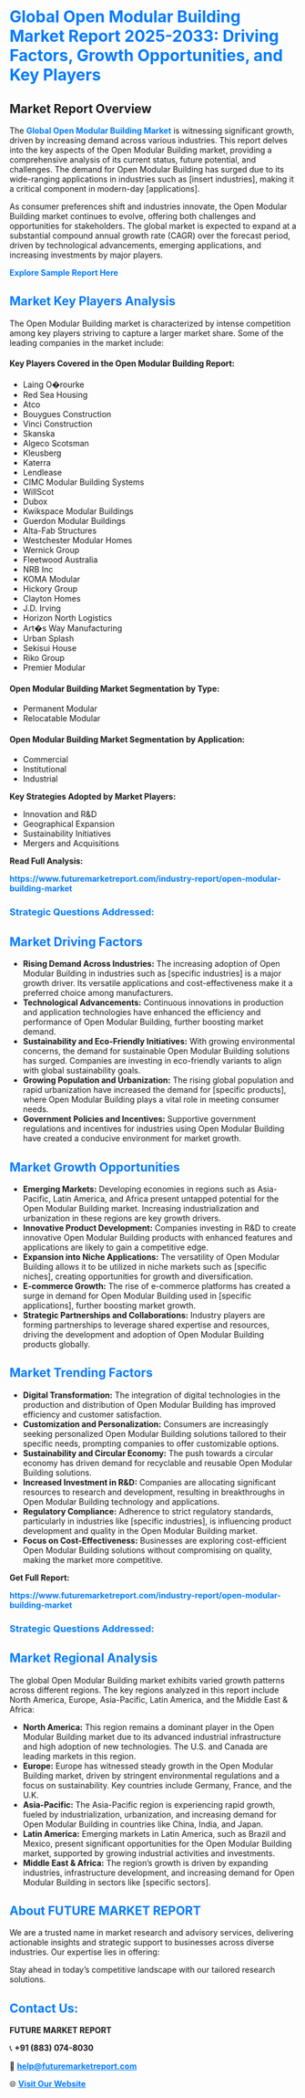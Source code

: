 <h1 style="color: #007BFF;">Global Open Modular Building Market Report 2025-2033: Driving Factors, Growth Opportunities, and Key Players</h1>

<section id="overview">
<h2>Market Report Overview</h2>
<p>The <a href="https://www.futuremarketreport.com/industry-report/open-modular-building-market" style="color: #007BFF; text-decoration: none;"><strong>Global Open Modular Building Market</strong></a> is witnessing significant growth, driven by increasing demand across various industries. This report delves into the key aspects of the Open Modular Building market, providing a comprehensive analysis of its current status, future potential, and challenges. The demand for Open Modular Building has surged due to its wide-ranging applications in industries such as [insert industries], making it a critical component in modern-day [applications].</p>
<p>As consumer preferences shift and industries innovate, the Open Modular Building market continues to evolve, offering both challenges and opportunities for stakeholders. The global market is expected to expand at a substantial compound annual growth rate (CAGR) over the forecast period, driven by technological advancements, emerging applications, and increasing investments by major players.</p>
</section>

<section id="overview">
<p><a href="https://www.futuremarketreport.com/request-sample/reportId=51981" style="color: #007BFF; text-decoration: none;"><strong>Explore Sample Report Here</strong></a></p>
</section>

<section id="key-players">
<h2 style="color: #007BFF;">Market Key Players Analysis</h2>
<p>The Open Modular Building market is characterized by intense competition among key players striving to capture a larger market share. Some of the leading companies in the market include:</p>
<h4>Key Players Covered in the Open Modular Building Report:</h4>
<ul><li>Laing O�rourke</li><li>Red Sea Housing</li><li>Atco</li><li>Bouygues Construction</li><li>Vinci Construction</li><li>Skanska</li><li>Algeco Scotsman</li><li>Kleusberg</li><li>Katerra</li><li>Lendlease</li><li>CIMC Modular Building Systems</li><li>WillScot</li><li>Dubox</li><li>Kwikspace Modular Buildings</li><li>Guerdon Modular Buildings</li><li>Alta-Fab Structures</li><li>Westchester Modular Homes</li><li>Wernick Group</li><li>Fleetwood Australia</li><li>NRB Inc</li><li>KOMA Modular</li><li>Hickory Group</li><li>Clayton Homes</li><li>J.D. Irving</li><li>Horizon North Logistics</li><li>Art�s Way Manufacturing</li><li>Urban Splash</li><li>Sekisui House</li><li>Riko Group</li><li>Premier Modular</li></ul>
<h4>Open Modular Building Market Segmentation by Type:</h4>
<ul><li>Permanent Modular</li><li>Relocatable Modular</li></ul>

<h4>Open Modular Building Market Segmentation by Application:</h4>
<ul><li>Commercial</li><li>Institutional</li><li>Industrial</li></ul>
<p><strong>Key Strategies Adopted by Market Players:</strong></p>
<ul>
<li>Innovation and R&D</li>
<li>Geographical Expansion</li>
<li>Sustainability Initiatives</li>
<li>Mergers and Acquisitions</li>
</ul>
</section>

<section>
<p><strong>Read Full Analysis: </strong></p><a href="https://www.futuremarketreport.com/industry-report/open-modular-building-market" style="color: #007BFF; text-decoration: none;"><strong>https://www.futuremarketreport.com/industry-report/open-modular-building-market</strong></a>
<h3 style="color: #007BFF;">Strategic Questions Addressed:</h3>
</section>

<section id="driving-factors">
<h2 style="color: #007BFF;">Market Driving Factors</h2>
<ul>
<li><strong>Rising Demand Across Industries:</strong> The increasing adoption of Open Modular Building in industries such as [specific industries] is a major growth driver. Its versatile applications and cost-effectiveness make it a preferred choice among manufacturers.</li>
<li><strong>Technological Advancements:</strong> Continuous innovations in production and application technologies have enhanced the efficiency and performance of Open Modular Building, further boosting market demand.</li>
<li><strong>Sustainability and Eco-Friendly Initiatives:</strong> With growing environmental concerns, the demand for sustainable Open Modular Building solutions has surged. Companies are investing in eco-friendly variants to align with global sustainability goals.</li>
<li><strong>Growing Population and Urbanization:</strong> The rising global population and rapid urbanization have increased the demand for [specific products], where Open Modular Building plays a vital role in meeting consumer needs.</li>
<li><strong>Government Policies and Incentives:</strong> Supportive government regulations and incentives for industries using Open Modular Building have created a conducive environment for market growth.</li>
</ul>
</section>

<section id="growth-opportunities">
<h2 style="color: #007BFF;">Market Growth Opportunities</h2>
<ul>
<li><strong>Emerging Markets:</strong> Developing economies in regions such as Asia-Pacific, Latin America, and Africa present untapped potential for the Open Modular Building market. Increasing industrialization and urbanization in these regions are key growth drivers.</li>
<li><strong>Innovative Product Development:</strong> Companies investing in R&D to create innovative Open Modular Building products with enhanced features and applications are likely to gain a competitive edge.</li>
<li><strong>Expansion into Niche Applications:</strong> The versatility of Open Modular Building allows it to be utilized in niche markets such as [specific niches], creating opportunities for growth and diversification.</li>
<li><strong>E-commerce Growth:</strong> The rise of e-commerce platforms has created a surge in demand for Open Modular Building used in [specific applications], further boosting market growth.</li>
<li><strong>Strategic Partnerships and Collaborations:</strong> Industry players are forming partnerships to leverage shared expertise and resources, driving the development and adoption of Open Modular Building products globally.</li>
</ul>
</section>

<section id="trending-factors">
<h2 style="color: #007BFF;">Market Trending Factors</h2>
<ul>
<li><strong>Digital Transformation:</strong> The integration of digital technologies in the production and distribution of Open Modular Building has improved efficiency and customer satisfaction.</li>
<li><strong>Customization and Personalization:</strong> Consumers are increasingly seeking personalized Open Modular Building solutions tailored to their specific needs, prompting companies to offer customizable options.</li>
<li><strong>Sustainability and Circular Economy:</strong> The push towards a circular economy has driven demand for recyclable and reusable Open Modular Building solutions.</li>
<li><strong>Increased Investment in R&D:</strong> Companies are allocating significant resources to research and development, resulting in breakthroughs in Open Modular Building technology and applications.</li>
<li><strong>Regulatory Compliance:</strong> Adherence to strict regulatory standards, particularly in industries like [specific industries], is influencing product development and quality in the Open Modular Building market.</li>
<li><strong>Focus on Cost-Effectiveness:</strong> Businesses are exploring cost-efficient Open Modular Building solutions without compromising on quality, making the market more competitive.</li>
</ul>
</section>

<section>
<p><strong>Get Full Report: </strong></p><a href="https://www.futuremarketreport.com/industry-report/open-modular-building-market" style="color: #007BFF; text-decoration: none;"><strong>https://www.futuremarketreport.com/industry-report/open-modular-building-market</strong></a>
<h3 style="color: #007BFF;">Strategic Questions Addressed:</h3>
</section>


<section id="regional-analysis">
<h2 style="color: #007BFF;">Market Regional Analysis</h2>
<p>The global Open Modular Building market exhibits varied growth patterns across different regions. The key regions analyzed in this report include North America, Europe, Asia-Pacific, Latin America, and the Middle East & Africa:</p>
<ul>
<li><strong>North America:</strong> This region remains a dominant player in the Open Modular Building market due to its advanced industrial infrastructure and high adoption of new technologies. The U.S. and Canada are leading markets in this region.</li>
<li><strong>Europe:</strong> Europe has witnessed steady growth in the Open Modular Building market, driven by stringent environmental regulations and a focus on sustainability. Key countries include Germany, France, and the U.K.</li>
<li><strong>Asia-Pacific:</strong> The Asia-Pacific region is experiencing rapid growth, fueled by industrialization, urbanization, and increasing demand for Open Modular Building in countries like China, India, and Japan.</li>
<li><strong>Latin America:</strong> Emerging markets in Latin America, such as Brazil and Mexico, present significant opportunities for the Open Modular Building market, supported by growing industrial activities and investments.</li>
<li><strong>Middle East & Africa:</strong> The region’s growth is driven by expanding industries, infrastructure development, and increasing demand for Open Modular Building in sectors like [specific sectors].</li>
</ul>
</section>

<footer>
<h2 style="color: #007BFF;">About FUTURE MARKET REPORT</h2>
<p>We are a trusted name in market research and advisory services, delivering actionable insights and strategic support to businesses across diverse industries. Our expertise lies in offering:</p>

<p>Stay ahead in today’s competitive landscape with our tailored research solutions.</p>

<h2 style="color: #007BFF;">Contact Us:</h2>
<p><strong>FUTURE MARKET REPORT</strong></p>
<p>📞 <strong>+91 (883) 074-8030</strong></p>
<p>📧 <strong><a href="mailto:help@futuremarketreport.com" style="color: #007BFF;">help@futuremarketreport.com</a></strong></p>
<p>🌐 <strong><a href="https://www.futuremarketreport.com/" style="color: #007BFF;">Visit Our Website</a></strong></p>
</footer>
